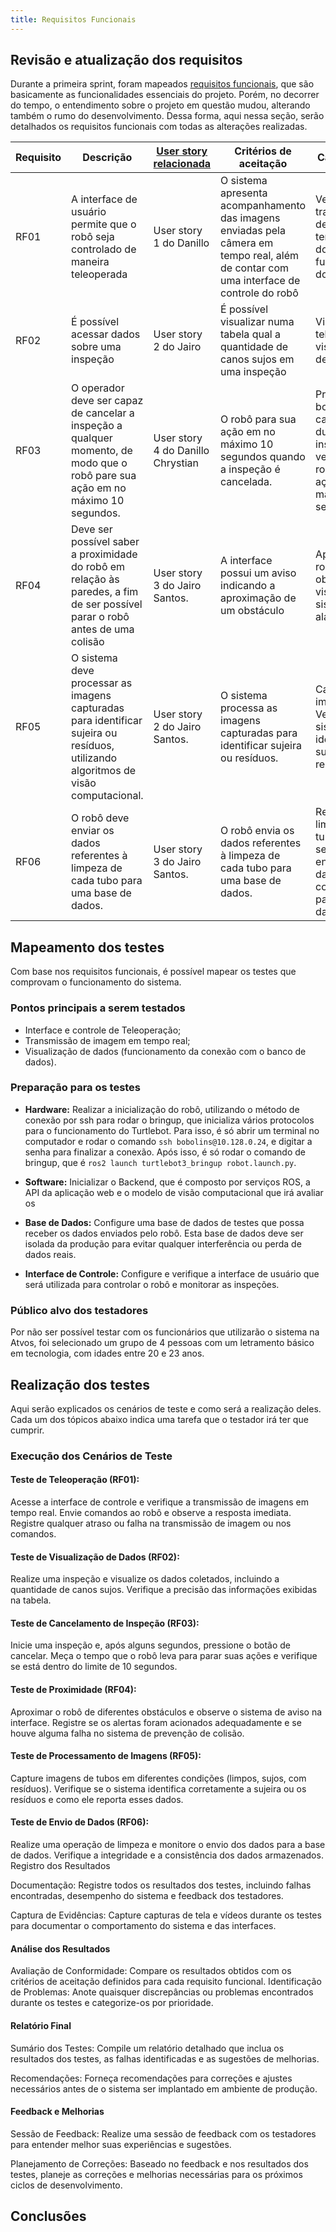 ```yaml
---
title: Requisitos Funcionais
---
```


## Revisão e atualização dos requisitos

Durante a primeira sprint, foram mapeados [requisitos funcionais](../../Sprint%201/Arquitetura%20de%20Solucao/Requisitos%20Funcionais.md), que são basicamente as funcionalidades essenciais do projeto. Porém, no decorrer do tempo, o entendimento sobre o projeto em questão mudou, alterando também o rumo do desenvolvimento.
Dessa forma, aqui nessa seção, serão detalhados os requisitos funcionais com todas as alterações realizadas.

| Requisito | Descrição | [User story relacionada](../../Sprint%201/Design/personas.md) | Critérios de aceitação | Caso de teste |
|-----------|-----------|-----------------------|------------------------|---------------|
| RF01      | A interface de usuário permite que o robô seja controlado de maneira teleoperada | User story 1 do Danillo | O sistema apresenta acompanhamento das imagens enviadas pela câmera em tempo real, além de contar com uma interface de controle do robô | Verificação da transmissão de imagem em tempo real e do funcionamento do controle|
| RF02      | É possível acessar dados sobre uma inspeção | User story 2 do Jairo | É possível visualizar numa tabela qual a quantidade de canos sujos em uma inspeção | Visualizar a tela de visualização de dados|
| RF03      | O operador deve ser capaz de cancelar a inspeção a qualquer momento, de modo que o robô pare sua ação em no máximo 10 segundos. | User story 4 do Danillo Chrystian | O robô para sua ação em no máximo 10 segundos quando a inspeção é cancelada. | Pressionar o botão de cancelar durante a inspeção e verificar se o robô para sua ação em no máximo 10 segundos. |
| RF04      | Deve ser possível saber a proximidade do robô em relação às paredes, a fim de ser possível parar o robô antes de uma colisão| User story 3 do Jairo Santos. | A interface possui um aviso indicando a aproximação de um obstáculo | Aproximar o robô de um obstáculo e visualizar o sistema de alarme na tela|
| RF05      | O sistema deve processar as imagens capturadas para identificar sujeira ou resíduos, utilizando algoritmos de visão computacional. | User story 2 do Jairo Santos. | O sistema processa as imagens capturadas para identificar sujeira ou resíduos. | Capturar imagens. Verificar se o sistema identifica sujeira ou resíduos. |
| RF06      | O robô deve enviar os dados referentes à limpeza de cada tubo para uma base de dados. | User story 3 do Jairo Santos. | O robô envia os dados referentes à limpeza de cada tubo para uma base de dados. | Realizar a limpeza de um tubo. Verificar se o robô envia os dados corretamente para a base de dados. |

## Mapeamento dos testes

Com base nos requisitos funcionais, é possível mapear os testes que comprovam o funcionamento do sistema.

### Pontos principais a serem testados

- Interface e controle de Teleoperação;
- Transmissão de imagem em tempo real;
- Visualização de dados (funcionamento da conexão com o banco de dados).

### Preparação para os testes

- **Hardware:** Realizar a inicialização do robô, utilizando o método de conexão por ssh para rodar o bringup, que inicializa vários protocolos para o funcionamento do Turtlebot. Para isso, é só abrir um terminal no computador e rodar o comando `ssh bobolins@10.128.0.24`, e digitar a senha para finalizar a conexão. Após isso, é só rodar o comando de bringup, que é `ros2 launch turtlebot3_bringup robot.launch.py`. 

- **Software:** Inicializar o Backend, que é composto por serviços ROS, a API da aplicação web e o modelo de visão computacional que irá avaliar os 

- **Base de Dados:** Configure uma base de dados de testes que possa receber os dados enviados pelo robô. Esta base de dados deve ser isolada da produção para evitar qualquer interferência ou perda de dados reais.

- **Interface de Controle:** Configure e verifique a interface de usuário que será utilizada para controlar o robô e monitorar as inspeções.

### Público alvo dos testadores

Por não ser possível testar com os funcionários que utilizarão o sistema na Atvos, foi selecionado um grupo de 4 pessoas com um letramento básico em tecnologia, com idades entre 20 e 23 anos.


## Realização dos testes

Aqui serão explicados os cenários de teste e como será a realização deles. Cada um dos tópicos abaixo indica uma tarefa que o testador irá ter que cumprir.

### Execução dos Cenários de Teste

#### Teste de Teleoperação (RF01):

Acesse a interface de controle e verifique a transmissão de imagens em tempo real.
Envie comandos ao robô e observe a resposta imediata.
Registre qualquer atraso ou falha na transmissão de imagem ou nos comandos.

#### Teste de Visualização de Dados (RF02):

Realize uma inspeção e visualize os dados coletados, incluindo a quantidade de canos sujos.
Verifique a precisão das informações exibidas na tabela.

#### Teste de Cancelamento de Inspeção (RF03):

Inicie uma inspeção e, após alguns segundos, pressione o botão de cancelar.
Meça o tempo que o robô leva para parar suas ações e verifique se está dentro do limite de 10 segundos.

#### Teste de Proximidade (RF04):

Aproximar o robô de diferentes obstáculos e observe o sistema de aviso na interface.
Registre se os alertas foram acionados adequadamente e se houve alguma falha no sistema de prevenção de colisão.

#### Teste de Processamento de Imagens (RF05):

Capture imagens de tubos em diferentes condições (limpos, sujos, com resíduos).
Verifique se o sistema identifica corretamente a sujeira ou os resíduos e como ele reporta esses dados.

#### Teste de Envio de Dados (RF06):

Realize uma operação de limpeza e monitore o envio dos dados para a base de dados.
Verifique a integridade e a consistência dos dados armazenados.
Registro dos Resultados

Documentação: Registre todos os resultados dos testes, incluindo falhas encontradas, desempenho do sistema e feedback dos testadores.

Captura de Evidências: Capture capturas de tela e vídeos durante os testes para documentar o comportamento do sistema e das interfaces.

#### Análise dos Resultados

Avaliação de Conformidade: Compare os resultados obtidos com os critérios de aceitação definidos para cada requisito funcional.
Identificação de Problemas: Anote quaisquer discrepâncias ou problemas encontrados durante os testes e categorize-os por prioridade.

#### Relatório Final

Sumário dos Testes: Compile um relatório detalhado que inclua os resultados dos testes, as falhas identificadas e as sugestões de melhorias.

Recomendações: Forneça recomendações para correções e ajustes necessários antes de o sistema ser implantado em ambiente de produção.

#### Feedback e Melhorias

Sessão de Feedback: Realize uma sessão de feedback com os testadores para entender melhor suas experiências e sugestões.

Planejamento de Correções: Baseado no feedback e nos resultados dos testes, planeje as correções e melhorias necessárias para os próximos ciclos de desenvolvimento.

## Conclusões